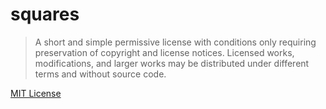 # squares

> A short and simple permissive license with conditions only requiring preservation of copyright and license notices. Licensed works, modifications, and larger works may be distributed under different terms and without source code.

[MIT License](https://choosealicense.com/licenses/mit/#)

